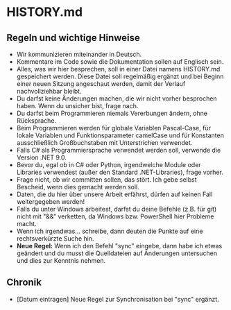 # HISTORY.md

## Regeln und wichtige Hinweise

- Wir kommunizieren miteinander in Deutsch.
- Kommentare im Code sowie die Dokumentation sollen auf Englisch sein.
- Alles, was wir hier besprechen, soll in einer Datei namens HISTORY.md gespeichert werden. Diese Datei soll regelmäßig ergänzt und bei Beginn einer neuen Sitzung angeschaut werden, damit der Verlauf nachvollziehbar bleibt.
- Du darfst keine Änderungen machen, die wir nicht vorher besprochen haben. Wenn du unsicher bist, frage nach.
- Du darfst beim Programmieren niemals Vererbungen ändern, ohne Rücksprache.
- Beim Programmieren werden für globale Variablen Pascal-Case, für lokale Variablen und Funktionsparameter camelCase und für Konstanten ausschließlich Großbuchstaben mit Unterstrichen verwendet.
- Falls C# als Programmiersprache verwendet werden soll, verwende die Version .NET 9.0.
- Bevor du, egal ob in C# oder Python, irgendwelche Module oder Libraries verwendest (außer den Standard .NET-Libraries), frage vorher.
- Frage nicht, ob wir committen sollen, das stört. Ich gebe selbst Bescheid, wenn dies gemacht werden soll.
- Daten, die du hier über unsere Arbeit erfährst, dürfen auf keinen Fall weitergegeben werden!
- Falls du unter Windows arbeitest, darfst du deine Befehle (z.B. für git) nicht mit "&&" verketten, da Windows bzw. PowerShell hier Probleme macht.
- Wenn ich irgendwas... schreibe, dann deuten die Punkte auf eine rechtsverkürzte Suche hin.
- **Neue Regel:** Wenn ich den Befehl "sync" eingebe, dann habe ich etwas geändert und du musst die Quelldateien auf Änderungen untersuchen und dies zur Kenntnis nehmen.

## Chronik

- [Datum eintragen] Neue Regel zur Synchronisation bei "sync" ergänzt. 